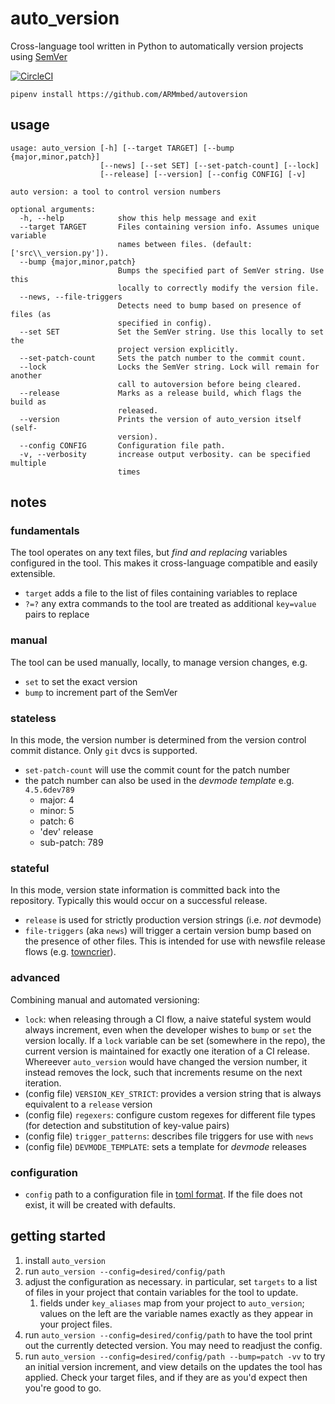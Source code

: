 # auto_version
Cross-language tool written in Python to automatically version projects using [SemVer](https://semver.org/)

[![CircleCI](https://circleci.com/gh/ARMmbed/autoversion.svg?style=svg)](https://circleci.com/gh/ARMmbed/autoversion)

```
pipenv install https://github.com/ARMmbed/autoversion
```

## usage
```
usage: auto_version [-h] [--target TARGET] [--bump {major,minor,patch}]
                    [--news] [--set SET] [--set-patch-count] [--lock]
                    [--release] [--version] [--config CONFIG] [-v]

auto version: a tool to control version numbers

optional arguments:
  -h, --help            show this help message and exit
  --target TARGET       Files containing version info. Assumes unique variable
                        names between files. (default: ['src\\_version.py']).
  --bump {major,minor,patch}
                        Bumps the specified part of SemVer string. Use this
                        locally to correctly modify the version file.
  --news, --file-triggers
                        Detects need to bump based on presence of files (as
                        specified in config).
  --set SET             Set the SemVer string. Use this locally to set the
                        project version explicitly.
  --set-patch-count     Sets the patch number to the commit count.
  --lock                Locks the SemVer string. Lock will remain for another
                        call to autoversion before being cleared.
  --release             Marks as a release build, which flags the build as
                        released.
  --version             Prints the version of auto_version itself (self-
                        version).
  --config CONFIG       Configuration file path.
  -v, --verbosity       increase output verbosity. can be specified multiple
                        times
```
## notes
### fundamentals
The tool operates on any text files, but _find and replacing_ variables
configured in the tool. This makes it cross-language compatible and easily
extensible.
- `target` adds a file to the list of files containing variables to replace
- `?=?` any extra commands to the tool are treated as additional `key=value` pairs
to replace
### manual
The tool can be used manually, locally, to manage version changes, e.g.
- `set` to set the exact version
- `bump` to increment part of the SemVer
### stateless
In this mode, the version number is determined from the version control commit distance.
Only `git` dvcs is supported.
- `set-patch-count` will use the commit count for the patch number
- the patch number can also be used in the _devmode template_ e.g. `4.5.6dev789`
  - major: 4
  - minor: 5
  - patch: 6
  - 'dev' release
  - sub-patch: 789
### stateful
In this mode, version state information is committed back into the repository.
Typically this would occur on a successful release.
- `release` is used for strictly production version strings (i.e. _not_ devmode)
- `file-triggers` (aka `news`) will trigger a certain version bump based on the presence
of other files. This is intended for use with newsfile release flows
(e.g. [towncrier](https://pypi.org/project/towncrier/)).
### advanced
Combining manual and automated versioning:
- `lock`: when releasing through a CI flow, a naive stateful system would always increment,
even when the developer wishes to `bump` or `set` the version locally.
If a `lock` variable can be set (somewhere in the repo), the current version is maintained
for exactly one iteration of a CI release. Whereever `auto_version` would have changed the
version number, it instead removes the lock, such that increments resume on the next iteration.
- (config file) `VERSION_KEY_STRICT`: provides a version string that is always equivalent to
a `release` version
- (config file) `regexers`: configure custom regexes for different file types
(for detection and substitution of key-value pairs)
- (config file) `trigger_patterns`: describes file triggers for use with `news`
- (config file) `DEVMODE_TEMPLATE`: sets a template for _devmode_ releases

### configuration
- `config` path to a configuration file in [toml format](https://github.com/toml-lang/toml).
If the file does not exist, it will be created with defaults.

## getting started
1. install `auto_version`
1. run `auto_version --config=desired/config/path`
1. adjust the configuration as necessary. in particular, set `targets` to a list of
files in your project that contain variables for the tool to update.
   1. fields under `key_aliases` map from your project to `auto_version`;
values on the left are the variable names exactly as they appear in your project files.
1. run `auto_version --config=desired/config/path` to have the tool print out
the currently detected version. You may need to readjust the config.
1. run `auto_version --config=desired/config/path --bump=patch -vv` to try an initial
version increment, and view details on the updates the tool has applied.
Check your target files, and if they are as you'd expect then you're good to go.
